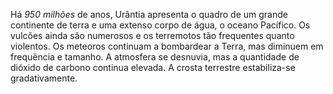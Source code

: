 ﻿Há *950 milhões* de anos, Urântia apresenta o quadro de um grande continente de terra e uma  extenso corpo de água, o oceano Pacífico. Os vulcões ainda são numerosos e os terremotos tão frequentes quanto violentos. Os meteoros continuam a bombardear a Terra, mas  diminuem em frequência e tamanho. A atmosfera se desnuvia, mas a quantidade de dióxido de carbono continua elevada. A crosta terrestre estabiliza-se gradativamente.